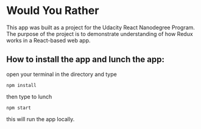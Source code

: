 # Would You Rather

This app was built as a project for the Udacity React Nanodegree Program. The purpose of the project is to demonstrate understanding of how Redux works in a React-based web app.
## How to install the app and lunch the app:
open your terminal in the directory and type
```
npm install
```

then type to lunch
```
npm start
```

this will run the app locally.   

